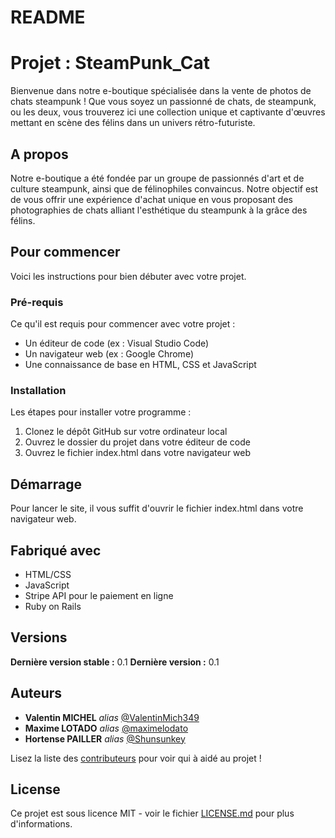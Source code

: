 # README

# Projet : SteamPunk_Cat

Bienvenue dans notre e-boutique spécialisée dans la vente de photos de chats steampunk ! Que vous soyez un passionné de chats, de steampunk, ou les deux, vous trouverez ici une collection unique et captivante d'œuvres mettant en scène des félins dans un univers rétro-futuriste.

## A propos

Notre e-boutique a été fondée par un groupe de passionnés d'art et de culture steampunk, ainsi que de félinophiles convaincus. Notre objectif est de vous offrir une expérience d'achat unique en vous proposant des photographies de chats alliant l'esthétique du steampunk à la grâce des félins.

## Pour commencer

Voici les instructions pour bien débuter avec votre projet.

### Pré-requis

Ce qu'il est requis pour commencer avec votre projet :

* Un éditeur de code (ex : Visual Studio Code)
* Un navigateur web (ex : Google Chrome)
* Une connaissance de base en HTML, CSS et JavaScript

### Installation

Les étapes pour installer votre programme :

1. Clonez le dépôt GitHub sur votre ordinateur local
2. Ouvrez le dossier du projet dans votre éditeur de code
3. Ouvrez le fichier index.html dans votre navigateur web

## Démarrage

Pour lancer le site, il vous suffit d'ouvrir le fichier index.html dans votre navigateur web.

## Fabriqué avec

* HTML/CSS
* JavaScript
* Stripe API pour le paiement en ligne
* Ruby on Rails


## Versions

**Dernière version stable :** 0.1
**Dernière version :** 0.1

## Auteurs

* **Valentin MICHEL** _alias_ [@ValentinMich349](https://github.com/ValentinMich349)
* **Maxime LOTADO** _alias_ [@maximelodato](https://github.com/maximelodato)
* **Hortense PAILLER** _alias_ [@Shunsunkey](https://github.com/Shunsunkey)

Lisez la liste des [contributeurs](https://github.com/your/project/contributors) pour voir qui à aidé au projet !

## License

Ce projet est sous licence MIT - voir le fichier [LICENSE.md](LICENSE.md) pour plus d'informations.
